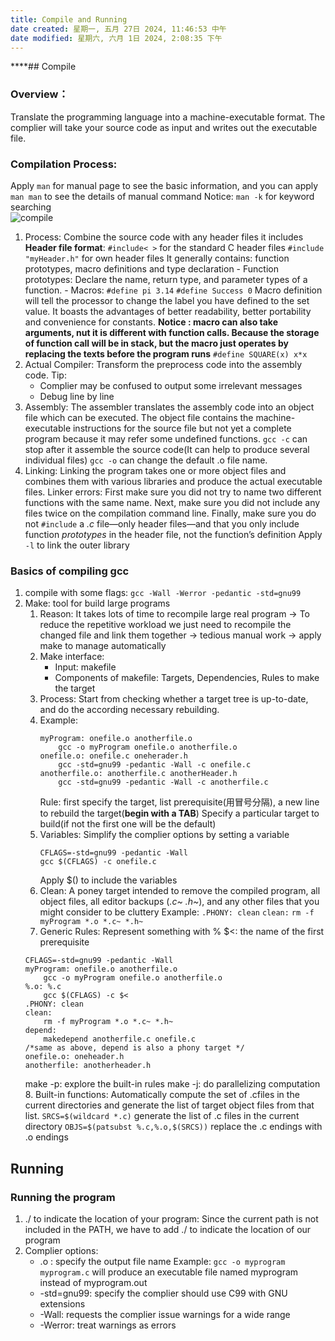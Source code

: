 ```yaml
---
title: Compile and Running
date created: 星期一, 五月 27日 2024, 11:46:53 中午
date modified: 星期六, 六月 1日 2024, 2:08:35 下午
---
```


****## Compile
### Overview：
   Translate the programming language into a machine-executable format. The complier will take your source code as input and writes out the executable file.
### Compilation Process:
   Apply `man` for manual page to see the basic information, and you can apply `man man` to see the details of manual command
   Notice: `man -k` for keyword searching              
   ![compile](https://s2.loli.net/2024/06/01/l63dyF8eaQ4MocG.png)
   1. Process:
     Combine the source code with any header files it includes
     **Header file format**:
     `#include< >` for the standard C header files
     `#include "myHeader.h"` for own header files
     It generally contains: function prototypes, macro definitions and type declaration
     - Function prototypes:
       Declare the name, return type, and parameter types of a function.
     - Macros:
       `#define pi 3.14` `#define Success 0`
       Macro definition will tell the processor to change the label you have defined to the set value. 
       It boasts the advantages of better readability, better portability and convenience for constants.
       **Notice : macro can also take arguments, nut it is different with function calls. Because the storage of function call will be in stack, but the macro just operates by replacing the texts before the program runs**
       `#define SQUARE(x) x*x`
   2. Actual Compiler:
      Transform the preprocess code into the assembly code.
      Tip:
      - Complier may be confused to output some irrelevant messages
      - Debug line by line
   3. Assembly:
      The assembler translates the assembly code into an object file which can be executed.
      The object file contains the machine-executable instructions for the source file but not yet a complete program because it may refer some undefined functions.
      `gcc -c` can stop after it assemble the source code(It can help to produce several individual files) 
      `gcc -o` can change the default .o file name.
   4. Linking:
      Linking the program takes one or more object files and combines them with various libraries and produce the actual executable files.
      Linker errors: 
      First make sure you did not try to name two different functions with the same name. Next, make sure you did not include any files twice on the compilation command line. Finally, make sure you do not `#include` a _.c_ file—only header files—and that you only include function _prototypes_ in the header file, not the function’s definition
      Apply `-l` to link the outer library

### Basics of compiling gcc
   1. compile with some flags:
     `gcc -Wall -Werror -pedantic -std=gnu99`
   2. Make: tool for build large programs
      1. Reason: It takes lots of time to recompile large real program -> To reduce the repetitive workload we just need to recompile the changed file and link them together -> tedious manual work -> apply make to manage automatically
      2. Make interface:
         - Input: makefile
         - Components of makefile: Targets, Dependencies, Rules to make the target
	  3. Process:
	     Start from checking whether a target tree is up-to-date, and do the according necessary rebuilding.
	  4. Example:
	     ```
	     myProgram: onefile.o anotherfile.o
		     gcc -o myProgram onefile.o anotherfile.o
		 onefile.o: onefile.c oneherader.h
			 gcc -std=gnu99 -pedantic -Wall -c onefile.c
		 anotherfile.o: anotherfile.c anotherHeader.h
			 gcc -std=gnu99 -pedantic -Wall -c anotherfile.c
           ```
           Rule: first specify the target, list prerequisite(用冒号分隔), a new line to rebuild the target(**begin with a TAB**)
           Specify a particular target to build(if not the first one will be the default)
	  5. Variables:
	     Simplify the complier options by setting a variable
	     ```
		 CFLAGS=-std=gnu99 -pedantic -Wall
		 gcc $(CFLAGS) -c onefile.c 
		  ```
		  Apply $() to include the variables
	  6. Clean:
	     A poney target intended to remove the compiled program, all object files, all editor backups (*.c~ .h~*), and any other files that you might consider to be cluttery
	     Example:
	     `.PHONY: clean`
	     `clean:`
		     `rm -f myProgram *.o *.c~ *.h~`
	  7.  Generic Rules:
	     Represent something with %
	     $<: the name of the first prerequisite
	     ```
	     CFLAGS=-std=gnu99 -pedantic -Wall
	     myProgram: onefile.o anotherfile.o
		     gcc -o myProgram onefile.o anotherfile.o
		 %.o: %.c
			 gcc $(CFLAGS) -c $<
		 .PHONY: clean
		 clean:
			 rm -f myProgram *.o *.c~ *.h~
		 depend:
			 makedepend anotherfile.c onefile.c
		 /*same as above, depend is also a phony target */
		 onefile.o: oneheader.h
		 anotherfile: anotherheader.h
	     ```
	     make -p: explore the built-in rules
	     make -j: do parallelizing computation
	  8.  Built-in functions:
	     Automatically compute the set of .cfiles in the current directories and generate the list of target object files from that list.
	     `SRCS=$(wildcard *.c)`
	     generate the list of .c files in the current directory
	     `OBJS=$(patsubst %.c,%.o,$(SRCS))`
	     replace the .c endings with .o endings
	     
## Running
### Running the program
1. ./ to indicate the location of your program:
   Since the current path is not included in the PATH, we have to add ./ to indicate the location of our program
2. Complier options:
   - .o : specify the output file name
     Example: `gcc -o myprogram myprogram.c` will produce an executable file named myprogram instead of myprogram.out
   - -std=gnu99:
     specify the complier should use C99 with GNU extensions
   - -Wall:
     requests the complier issue warnings for a wide range
   - -Werror:
     treat warnings as errors

 